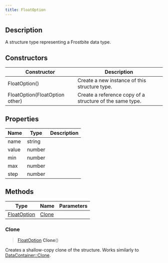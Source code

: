 ```yaml
---
title: FloatOption
---
```

## Description

A structure type representing a Frostbite data type.

## Constructors

| Constructor                    | Description                                              |
| ------------------------------ | -------------------------------------------------------- |
| FloatOption()                  | Create a new instance of this structure type.            |
| FloatOption(FloatOption other) | Create a reference copy of a structure of the same type. |

## Properties

| Name  | Type   | Description |
| ----- | ------ | ----------- |
| name  | string |             |
| value | number |             |
| min   | number |             |
| max   | number |             |
| step  | number |             |

## Methods

| Type                       | Name            | Parameters |
| -------------------------- | --------------- | ---------- |
| [FloatOption](FloatOption) | [Clone](#clone) |            |

### Clone

> [FloatOption](FloatOption) **Clone**()

Creates a shallow-copy clone of the structure. Works similarly to [DataContainer::Clone](/vext/ref/shared/class/datacontainer#clone).
